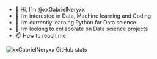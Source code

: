 
- 👋 Hi, I’m @xxGabrielNeryxx
- 👀 I’m interested in Data, Machine learning and Coding
- 🌱 I’m currently learning Python for Data science
- 💞️ I’m looking to collaborate on Data science projects
- 📫 How to reach me 


![xxGabrielNeryxx GitHub stats](https://github-readme-stats.vercel.app/api?username=xxGabrielNeryxx&show_icons=true&theme=dracula)
